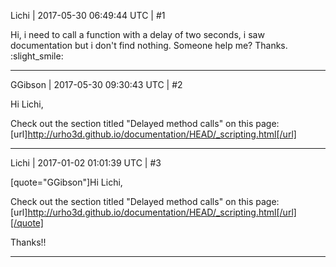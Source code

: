Lichi | 2017-05-30 06:49:44 UTC | #1

Hi, i need to call a function with a delay of two seconds, i saw documentation but i don't find nothing.
Someone help me?
Thanks. :slight_smile:

-------------------------

GGibson | 2017-05-30 09:30:43 UTC | #2

Hi Lichi,

Check out the section titled "Delayed method calls" on this page: [url]http://urho3d.github.io/documentation/HEAD/_scripting.html[/url]

-------------------------

Lichi | 2017-01-02 01:01:39 UTC | #3

[quote="GGibson"]Hi Lichi,

Check out the section titled "Delayed method calls" on this page: [url]http://urho3d.github.io/documentation/HEAD/_scripting.html[/url][/quote]

Thanks!!

-------------------------

